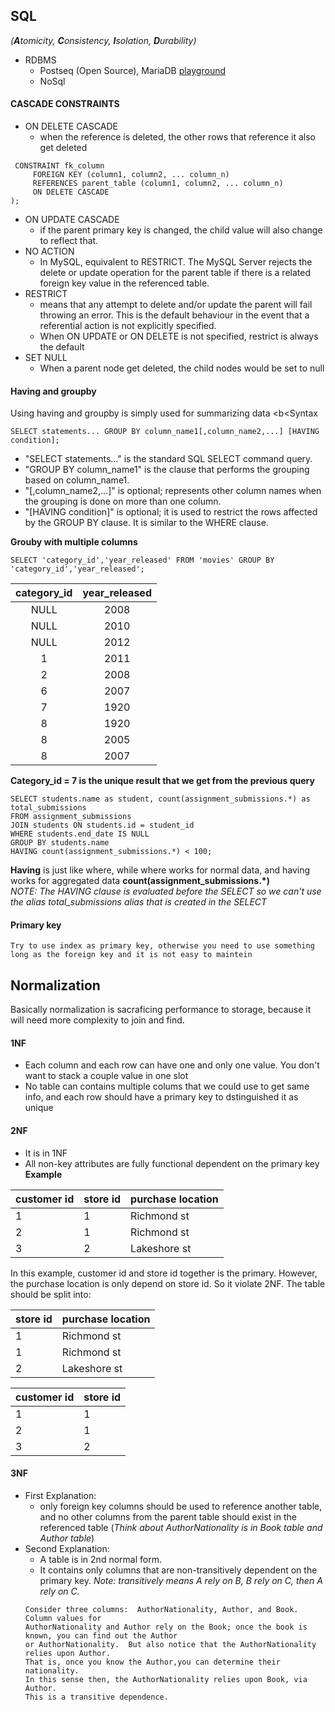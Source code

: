 ## SQL 
*(<b>A</b>tomicity, <b>C</b>onsistency, <b>I</b>solation, <b>D</b>urability)*
  - RDBMS
    - Postseq (Open Source), MariaDB [playground](https://sqlzoo.net/wiki/)
    - NoSql
#### CASCADE CONSTRAINTS
  - ON DELETE CASCADE
    - when the reference is deleted, the other rows that reference it also get deleted
```
 CONSTRAINT fk_column
     FOREIGN KEY (column1, column2, ... column_n)
     REFERENCES parent_table (column1, column2, ... column_n)
     ON DELETE CASCADE
);
```
  - ON UPDATE CASCADE
    - if the parent primary key is changed, the child value will also change to reflect that. 
  - NO ACTION
    - In MySQL, equivalent to RESTRICT. The MySQL Server rejects the delete or update operation 
      for the parent table if there is a related foreign key value in the referenced table.
  - RESTRICT 
    - means that any attempt to delete and/or update the parent will fail throwing an error. 
      This is the default behaviour in the event that a referential action is not explicitly specified.
    - When ON UPDATE or ON DELETE is not specified, restrict is always the default
  - SET NULL
    - When a parent node get deleted, the child nodes would be set to null
    
#### Having and groupby
Using having and groupby is simply used for summarizing data
  <b<Syntax</b>
  ```
  SELECT statements... GROUP BY column_name1[,column_name2,...] [HAVING condition];
  ```
  - "SELECT statements..." is the standard SQL SELECT command query.
  - "GROUP BY column_name1" is the clause that performs the grouping based on column_name1.
  - "[,column_name2,...]" is optional; represents other column names when the grouping is done on more than one column.
  - "[HAVING condition]" is optional; it is used to restrict the rows affected by the GROUP BY clause. It is similar to the  WHERE clause.

  <b>Grouby with multiple columns</b>

  ```
  SELECT 'category_id','year_released' FROM 'movies' GROUP BY 'category_id','year_released';
  ```


| category_id | year_released |
| :---:       |     :---:     |
| NULL        | 2008          |
| NULL        | 2010          |
| NULL        | 2012          |
| 1           | 2011          |
| 2           | 2008          |
| 6           | 2007          |
| 7           | 1920          |
| 8           | 1920          |
| 8           | 2005          |
| 8           | 2007          |

<strong>Category_id = 7 is the unique result that we get from the previous query</strong>

```
SELECT students.name as student, count(assignment_submissions.*) as total_submissions
FROM assignment_submissions
JOIN students ON students.id = student_id
WHERE students.end_date IS NULL
GROUP BY students.name
HAVING count(assignment_submissions.*) < 100;
```
<b>Having</b> is just like where, while where works for normal data, and having works for aggregated data <b>count(assignment_submissions.*)</b><br>
*NOTE: The HAVING clause is evaluated before the SELECT so we can't use the alias total_submissions alias that is created in the SELECT*

  #### Primary key
    Try to use index as primary key, otherwise you need to use something long as the foreign key and it is not easy to maintein
## Normalization 
Basically normalization is sacraficing performance to storage, because it will need more complexity to join and find.
#### 1NF
- Each column and each row can have one and only one value. You don't want to stack a couple value in one slot
- No table can contains multiple colums that we could use to get same info, and each row should have a primary key to dstinguished it as unique
#### 2NF
- It is in 1NF
- All non-key attributes are fully functional dependent on the primary key 
<b>Example</b> 

| customer id | store id | purchase location |
|-------------|----------|-------------------|
| 1           | 1        | Richmond st       |
| 2           | 1        | Richmond st       |
| 3           | 2        | Lakeshore st      |

In this example, customer id and store id together is the primary. However, the purchase location is only depend on store
id. So it violate 2NF. The table should be split into:

| store id | purchase location |
|----------|-------------------|
| 1        | Richmond st       |
| 1        | Richmond st       |
| 2        | Lakeshore st      |

| customer id | store id |
|-------------|----------|
| 1           | 1        |
| 2           | 1        |
| 3           | 2        |
#### 3NF
- First Explanation: 
  - only foreign key columns should be used to reference another table, and no other columns from the parent table should exist in the referenced table (*Think about AuthorNationality is in Book table and Author table*)
- Second Explanation:
  - A table is in 2nd normal form.
  - It contains only columns that are non-transitively dependent on the primary key.
  *Note: transitively means A rely on B, B rely on C, then A rely on C.*
  ```
  Consider three columns:  AuthorNationality, Author, and Book.  Column values for 
  AuthorNationality and Author rely on the Book; once the book is known, you can find out the Author 
  or AuthorNationality.  But also notice that the AuthorNationality relies upon Author. 
  That is, once you know the Author,you can determine their nationality. 
  In this sense then, the AuthorNationality relies upon Book, via Author. 
  This is a transitive dependence.
  ```
